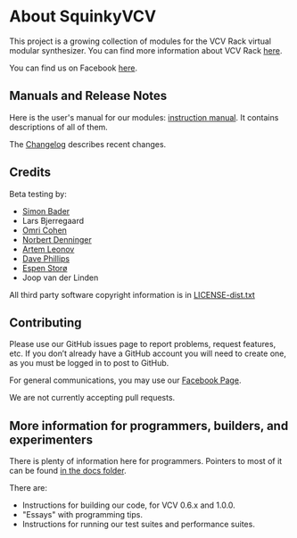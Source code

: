 # About SquinkyVCV

This project is a growing collection of modules for the VCV Rack virtual modular synthesizer. You can find more information about VCV Rack [here](https://vcvrack.com/).

You can find us on Facebook [here](https://www.facebook.com/SquinkyLabs).

## Manuals and Release Notes

Here is the user's manual for our modules: [instruction manual](./docs/booty-shifter.md). It contains descriptions of all of them.

The [Changelog](./CHANGELOG.md) describes recent changes.

## Credits

Beta testing by:

* [Simon Bader](https://www.instagram.com/circadiansound)
* Lars Bjerregaard
* [Omri Cohen](https://www.youtube.com/channel/UCuWKHSHTHMV_nVSeNH4gYAg)
* [Norbert Denninger](https://www.youtube.com/c/Wavesunlimited)
* [Artem Leonov](https://www.youtube.com/vcvrackideas)
* [Dave Phillips](https://www.youtube.com/channel/UC4Kw67XwyKACygelcd-D2-g)
* [Espen Storø](https://www.youtube.com/user/espenstoro)
* Joop van der Linden

All third party software copyright information is in [LICENSE-dist.txt](./LICENSE-dist.txt)

## Contributing

Please use our GitHub issues page to report problems, request features, etc. If you don’t already have a GitHub account you will need to create one, as you must be logged in to post to GitHub.

For general communications, you may use our [Facebook Page](https://www.facebook.com/SquinkyLabs).

We are not currently accepting pull requests.

## More information for programmers, builders, and experimenters

There is plenty of information here for programmers. Pointers to most of it can be found [in the docs folder](./docs/README.md).

There are:

* Instructions for building our code, for VCV 0.6.x and 1.0.0.
* "Essays" with programming tips.
* Instructions for running our test suites and performance suites.
